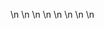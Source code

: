 

















































\n
\n
\n
\n
\n
\n
\n
\n














































































































